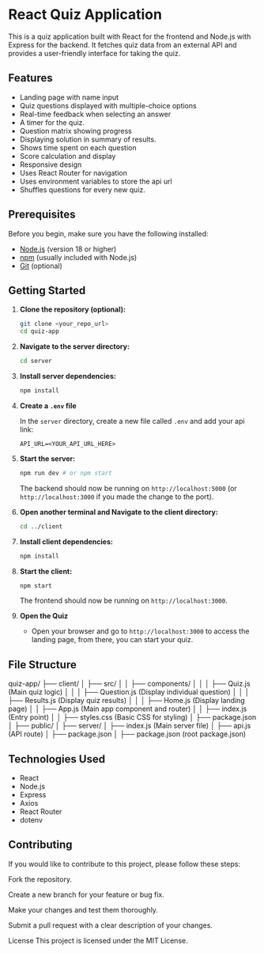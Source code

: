 # React Quiz Application

This is a quiz application built with React for the frontend and Node.js with Express for the backend. It fetches quiz data from an external API and provides a user-friendly interface for taking the quiz.

## Features

-   Landing page with name input
-   Quiz questions displayed with multiple-choice options
-   Real-time feedback when selecting an answer
-   A timer for the quiz.
-   Question matrix showing progress
-   Displaying solution in summary of results.
-   Shows time spent on each question
-   Score calculation and display
-   Responsive design
-   Uses React Router for navigation
-   Uses environment variables to store the api url
-   Shuffles questions for every new quiz.

## Prerequisites

Before you begin, make sure you have the following installed:

-   [Node.js](https://nodejs.org/) (version 18 or higher)
-   [npm](https://www.npmjs.com/) (usually included with Node.js)
-   [Git](https://git-scm.com/) (optional)

## Getting Started

1.  **Clone the repository (optional):**

    ```bash
    git clone <your_repo_url>
    cd quiz-app
    ```

2.  **Navigate to the server directory:**

    ```bash
    cd server
    ```

3.  **Install server dependencies:**

    ```bash
    npm install
    ```

4.  **Create a `.env` file**

    In the `server` directory, create a new file called `.env` and add your api link:

    ```
    API_URL=<YOUR_API_URL_HERE>
    ```

5.  **Start the server:**

    ```bash
    npm run dev # or npm start
    ```

    The backend should now be running on `http://localhost:5000` (or `http://localhost:3000` if you made the change to the port).

6.  **Open another terminal and Navigate to the client directory:**

    ```bash
    cd ../client
    ```

7.  **Install client dependencies:**

    ```bash
    npm install
    ```

8.  **Start the client:**

    ```bash
    npm start
    ```

    The frontend should now be running on `http://localhost:3000`.

9.  **Open the Quiz**
     * Open your browser and go to `http://localhost:3000` to access the landing page, from there, you can start your quiz.

## File Structure
quiz-app/
├── client/
│ ├── src/
│ │ ├── components/
│ │ │ ├── Quiz.js (Main quiz logic)
│ │ │ ├── Question.js (Display individual question)
│ │ │ ├── Results.js (Display quiz results)
│ │ │ ├── Home.js (Display landing page)
│ │ ├── App.js (Main app component and router)
│ │ ├── index.js (Entry point)
│ │ ├── styles.css (Basic CSS for styling)
│ ├── package.json
│ ├── public/
│
├── server/
│ ├── index.js (Main server file)
│ ├── api.js (API route)
│ ├── package.json
│
├── package.json (root package.json)
## Technologies Used

*   React
*   Node.js
*   Express
*   Axios
*   React Router
*   dotenv

## Contributing
If you would like to contribute to this project, please follow these steps:

Fork the repository.

Create a new branch for your feature or bug fix.

Make your changes and test them thoroughly.

Submit a pull request with a clear description of your changes.

License
This project is licensed under the MIT License.


